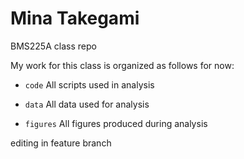 # Mina Takegami
BMS225A class repo

My work for this class is organized as follows for now:

- `code` All scripts used in analysis

- `data` All data used for analysis

- `figures` All figures produced during analysis

editing in feature branch